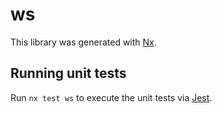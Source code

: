 # ws

This library was generated with [Nx](https://nx.dev).





## Running unit tests

Run `nx test ws` to execute the unit tests via [Jest](https://jestjs.io).


